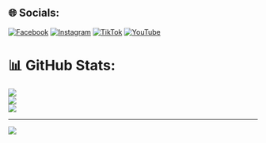
## 🌐 Socials:
[![Facebook](https://img.shields.io/badge/Facebook-%231877F2.svg?logo=Facebook&logoColor=white)](https://facebook.com/your.anon.one.x) [![Instagram](https://img.shields.io/badge/Instagram-%23E4405F.svg?logo=Instagram&logoColor=white)](https://instagram.com/your_anon_one) [![TikTok](https://img.shields.io/badge/TikTok-%23000000.svg?logo=TikTok&logoColor=white)](https://tiktok.com/@your_anon_one_x) [![YouTube](https://img.shields.io/badge/YouTube-%23FF0000.svg?logo=YouTube&logoColor=white)](https://youtube.com/@H4x9) 
# 📊 GitHub Stats:
![](https://github-readme-stats.vercel.app/api?username=h4x3r1&theme=dark&hide_border=false&include_all_commits=false&count_private=false)<br/>
![](https://github-readme-streak-stats.herokuapp.com/?user=h4x3r1&theme=dark&hide_border=false)<br/>
![](https://github-readme-stats.vercel.app/api/top-langs/?username=h4x3r1&theme=dark&hide_border=false&include_all_commits=false&count_private=false&layout=compact)

---
[![](https://visitcount.itsvg.in/api?id=h4x3r1&icon=0&color=0)](https://visitcount.itsvg.in)

<!-- Proudly created with GPRM ( https://gprm.itsvg.in ) -->
